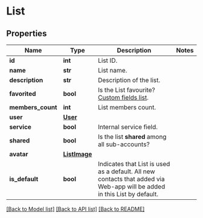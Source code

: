 # List

## Properties
Name | Type | Description | Notes
------------ | ------------- | ------------- | -------------
**id** | **int** | List ID. | 
**name** | **str** | List name. | 
**description** | **str** | Description of the list. | 
**favorited** | **bool** | Is the List favourite? [Custom fields list](http://docs.textmagictesting.com/#operation/getFavourites). | 
**members_count** | **int** | List members count. | 
**user** | [**User**](User.md) |  | 
**service** | **bool** | Internal service field. | 
**shared** | **bool** | Is the list **shared** among all sub-accounts? | 
**avatar** | [**ListImage**](ListImage.md) |  | 
**is_default** | **bool** | Indicates that List is used as a default. All new contacts that added via Web-app will be added in this List by default. | 

[[Back to Model list]](../README.md#documentation-for-models) [[Back to API list]](../README.md#documentation-for-api-endpoints) [[Back to README]](../README.md)


